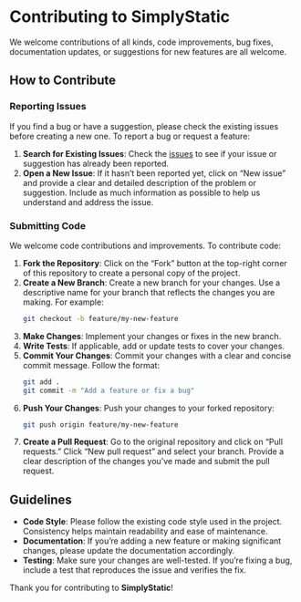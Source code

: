 # Contributing to SimplyStatic

We welcome contributions of all kinds, code improvements, bug fixes, documentation updates, or suggestions for new features are all welcome.

## How to Contribute

### Reporting Issues

If you find a bug or have a suggestion, please check the existing issues before creating a new one. To report a bug or request a feature:

1. **Search for Existing Issues**: Check the [issues](https://github.com/samclr/SimplyStatic/issues) to see if your issue or suggestion has already been reported.
2. **Open a New Issue**: If it hasn’t been reported yet, click on “New issue” and provide a clear and detailed description of the problem or suggestion. Include as much information as possible to help us understand and address the issue.

### Submitting Code

We welcome code contributions and improvements. To contribute code:

1. **Fork the Repository**: Click on the “Fork” button at the top-right corner of this repository to create a personal copy of the project.
2. **Create a New Branch**: Create a new branch for your changes. Use a descriptive name for your branch that reflects the changes you are making. For example:
    ```sh
    git checkout -b feature/my-new-feature
    ```
3. **Make Changes**: Implement your changes or fixes in the new branch.
4. **Write Tests**: If applicable, add or update tests to cover your changes.
5. **Commit Your Changes**: Commit your changes with a clear and concise commit message. Follow the format:
    ```sh
    git add .
    git commit -m "Add a feature or fix a bug"
    ```
6. **Push Your Changes**: Push your changes to your forked repository:
    ```sh
    git push origin feature/my-new-feature
    ```
7. **Create a Pull Request**: Go to the original repository and click on “Pull requests.” Click “New pull request” and select your branch. Provide a clear description of the changes you’ve made and submit the pull request.

## Guidelines

- **Code Style**: Please follow the existing code style used in the project. Consistency helps maintain readability and ease of maintenance.
- **Documentation**: If you’re adding a new feature or making significant changes, please update the documentation accordingly.
- **Testing**: Make sure your changes are well-tested. If you’re fixing a bug, include a test that reproduces the issue and verifies the fix.



Thank you for contributing to **SimplyStatic**!
